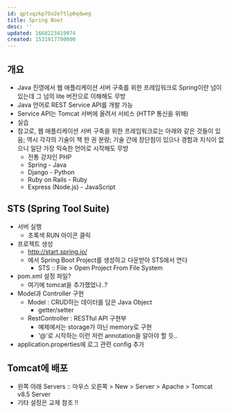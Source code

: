 ```yaml
---
id: qptxqzkp75o2e7tlp0qdweg
title: Spring Boot
desc: ''
updated: 1668223419974
created: 1531917700000
---
```


## 개요

- Java 진영에서 웹 애플리케이션 서버 구축를 위한 프레임워크로 Spring이란 넘이 있는데 그 넘의 lite 버전으로 이해해도 무방
- Java 언어로 REST Service API를 개발 가능
- Service API는 Tomcat 서버에 올려서 서비스 (HTTP 통신을 위해)
- 실습
- 참고로, 웹 애플리케이션 서버 구축을 위한 프레임워크로는 아래와 같은 것들이 있음; 역시 각각의 기술이 책 한 권 분량; 기술 간에 장단점이 있으나 경험과 지식이 없으니 일단 가장 익숙한 언어로 시작해도 무방 
  - 전통 강자인 PHP
  - Spring - Java 
  - Django - Python
  - Ruby on Rails - Ruby
  - Express (Node.js) - JavaScript


## STS (Spring Tool Suite)
  - 서버 실행
    - 초록색 RUN 아이콘 클릭
  - 프로젝트 생성
    - http://start.spring.io/
    - 에서 Spring Boot Project를 생성하고 다운받아 STS에서 연다
      - STS :: File > Open Project From File System
  - pom.xml 설정 파일? 
    - 여기에 tomcat을 추가했었나..?
  - Model과 Controller 구현
    - Model : CRUD하는 데이터를 담은 Java Object
      - getter/setter
    - RestController : RESTful API 구현부
      - 예제에서는 storage가 아닌 memory로 구현
      - '@'로 시작하는 이런 저런 annotation을 알아야 할 듯..
  - application.properties에 로그 관련 config 추가
 
## Tomcat에 배포
  - 왼쪽 아래 Servers :: 마우스 오른쪽 > New > Server > Apache > Tomcat v8.5 Server
  - 기타 설정은 교재 참조 !!
